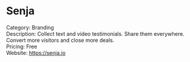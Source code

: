 # Senja

Category: Branding  
Description: Collect text and video testimonials. Share them everywhere. Convert more visitors and close more deals.  
Pricing: Free  
Website: https://senja.io
